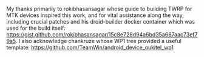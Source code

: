 My thanks primarily to rokibhasansagar whose guide to building TWRP for MTK devices inspired this work, and for vital assistance along the way, including crucial patches and his droid-builder docker container which was used for the build itself: https://gist.github.com/rokibhasansagar/15c8e728d94a6bd35a687aac73ef79a5. I also acknowledge chankruze whose WP1 tree provided a useful template: https://github.com/TeamWin/android_device_oukitel_wp1
